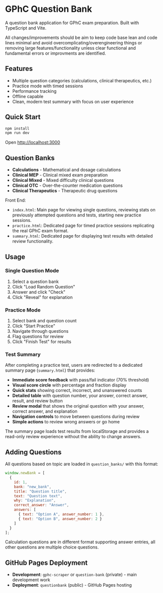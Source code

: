 # GPhC Question Bank

A question bank application for GPhC exam preparation. Built with TypeScript and Vite.

All changes/improvements should be aim to keep code base lean and code lines minimal and avoid overcomplicating/overengineering things or removing large features/functionality unless clear functional and fundamental errors or improvments are identified.

## Features

- Multiple question categories (calculations, clinical therapeutics, etc.)
- Practice mode with timed sessions
- Performance tracking
- Offline capable
- Clean, modern test summary with focus on user experience

## Quick Start

```bash
npm install
npm run dev
```

Open [http://localhost:3000](http://localhost:3000)

## Question Banks

- **Calculations** - Mathematical and dosage calculations
- **Clinical MEP** - Clinical mixed exam preparation
- **Clinical Mixed** - Mixed difficulty clinical questions
- **Clinical OTC** - Over-the-counter medication questions
- **Clinical Therapeutics** - Therapeutic drug questions

Front End:
- `index.html`: Main page for viewing single questions, reviewing stats on previously attempted questions and tests, starting new practice sessions.
- `practice.html`: Dedicated page for timed practice sessions replicating the real GPhC exam format.
- `summary.html`: Dedicated page for displaying test results with detailed review functionality. 

## Usage

### Single Question Mode
1. Select a question bank
2. Click "Load Random Question"
3. Answer and click "Check"
4. Click "Reveal" for explanation

### Practice Mode
1. Select bank and question count
2. Click "Start Practice"
3. Navigate through questions
4. Flag questions for review
5. Click "Finish Test" for results

### Test Summary
After completing a practice test, users are redirected to a dedicated summary page (`summary.html`) that provides:
- **Immediate score feedback** with pass/fail indicator (70% threshold)
- **Visual score circle** with percentage and fraction display
- **Quick stats** showing correct, incorrect, and unanswered counts
- **Detailed table** with question number, your answer, correct answer, result, and review button
- **Review modal** that shows the original question with your answer, correct answer, and explanation
- **Navigation controls** to move between questions during review
- **Simple actions** to review wrong answers or go home

The summary page loads test results from localStorage and provides a read-only review experience without the ability to change answers.

## Adding Questions

All questions based on topic are loaded in `question_banks/` with this format:

```javascript
window.newBank = [
  {
    id: 1,
    bank: "new_bank",
    title: "Question title",
    text: "Question text",
    why: "Explanation",
    correct_answer: "Answer",
    answers: [
      { text: "Option A", answer_number: 1 },
      { text: "Option B", answer_number: 2 }
    ]
  }
];
```
Calculation questions are in different format supporting answer entries, all other questions are multiple choice questions.

## GitHub Pages Deployment

- **Development**: `gphc-scraper` or `question-bank` (private) - main development work
- **Deployment**: `questionbank` (public) - GitHub Pages hosting

